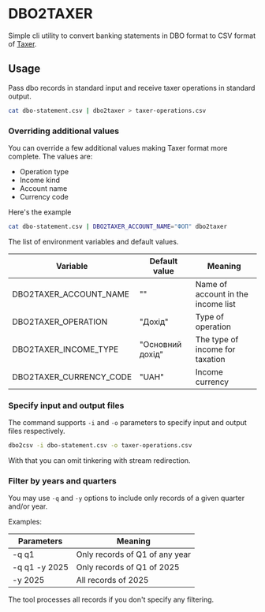 # DBO2TAXER

Simple cli utility to convert banking statements in DBO format to CSV format of [Taxer](https://taxer.ua).

## Usage

Pass dbo records in standard input and receive taxer operations in standard output.

```bash
cat dbo-statement.csv | dbo2taxer > taxer-operations.csv
```

### Overriding additional values

You can override a few additional values making Taxer format more complete.
The values are:

- Operation type
- Income kind
- Account name
- Currency code

Here's the example

```bash
cat dbo-statement.csv | DBO2TAXER_ACCOUNT_NAME="ФОП" dbo2taxer
```

The list of environment variables and default values.

| Variable                | Default value    | Meaning                            |
| ----------------------- | ---------------- | ---------------------------------- |
| DBO2TAXER_ACCOUNT_NAME  | ""               | Name of account in the income list |
| DBO2TAXER_OPERATION     | "Дохід"          | Type of operation                  |
| DBO2TAXER_INCOME_TYPE   | "Основний дохід" | The type of income for taxation    |
| DBO2TAXER_CURRENCY_CODE | "UAH"            | Income currency                    |

### Specify input and output files

The command supports `-i` and `-o` parameters to specify input and output files respectively.

```bash
dbo2csv -i dbo-statement.csv -o taxer-operations.csv
```

With that you can omit tinkering with stream redirection.

### Filter by years and quarters

You may use `-q` and `-y` options to include only records of a given quarter and/or year.

Examples:

| Parameters    | Meaning                        |
| ------------- | ------------------------------ |
| -q q1         | Only records of Q1 of any year |
| -q q1 -y 2025 | Only records of Q1 of 2025     |
| -y 2025       | All records of 2025            |

The tool processes all records if you don't specify any filtering.
